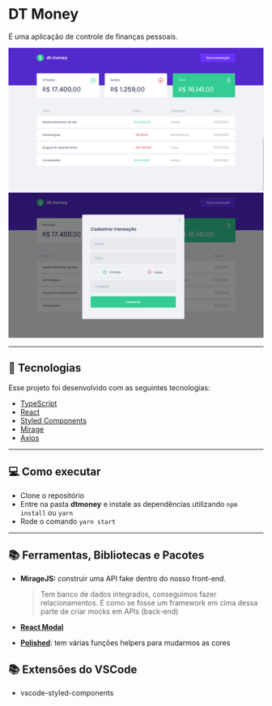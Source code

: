 # DT Money

É uma aplicação de controle de finanças pessoais.

![Dashboard](./docs/images/dashboard.png)
![Modal](./docs/images/modal.png)

---

## 🚀 Tecnologias

Esse projeto foi desenvolvido com as seguintes tecnologias:

- [TypeScript](https://www.typescriptlang.org/)
- [React](https://reactjs.org)
- [Styled Components](https://styled-components.com/)
- [Mirage](https://miragejs.com/)
- [Axios](https://axios-http.com/docs/intro)

---

## 💻 Como executar

- Clone o repositório
- Entre na pasta **dtmoney** e instale as dependências utilizando `npm install` ou `yarn`
- Rode o comando `yarn start`

---

## 📚 Ferramentas, Bibliotecas e Pacotes

- **MirageJS:** construir uma API fake dentro do nosso front-end. 
  > Tem banco de dados integrados, conseguimos fazer relacionamentos. É como se fosse um framework em cima dessa parte de criar mocks em APIs (back-end)

- [**React Modal**](https://github.com/reactjs/react-modal)
- [**Polished**](https://github.com/reactjs/react-modal): tem várias funções helpers para mudarmos as cores


## 📚 Extensões do VSCode

- vscode-styled-components